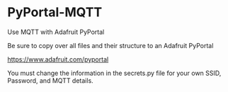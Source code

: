 # PyPortal-MQTT
Use MQTT with Adafruit PyPortal

Be sure to copy over all files and their structure to an Adafruit PyPortal 

https://www.adafruit.com/pyportal

You must change the information in the secrets.py file for your own SSID, Password, and MQTT details.
